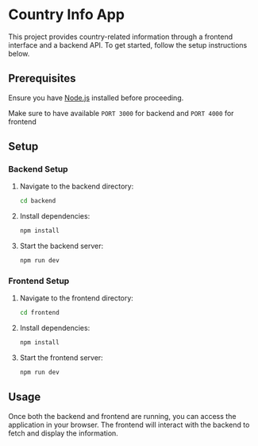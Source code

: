 # Country Info App

This project provides country-related information through a frontend interface and a backend API. To get started, follow the setup instructions below.

## Prerequisites  
Ensure you have [Node.js](https://nodejs.org/) installed before proceeding.

Make sure to have available ```PORT 3000``` for backend and ```PORT 4000``` for frontend 

## Setup  

### Backend Setup  
1. Navigate to the backend directory:  
   ```sh
   cd backend
   ```  
2. Install dependencies:  
   ```sh
   npm install
   ```  
3. Start the backend server:  
   ```sh
   npm run dev
   ```  

### Frontend Setup  
1. Navigate to the frontend directory:  
   ```sh
   cd frontend
   ```  
2. Install dependencies:  
   ```sh
   npm install
   ```  
3. Start the frontend server:  
   ```sh
   npm run dev
   ```  

## Usage  
Once both the backend and frontend are running, you can access the application in your browser. The frontend will interact with the backend to fetch and display the information.
